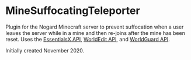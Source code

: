 # MineSuffocatingTeleporter

Plugin for the Nogard Minecraft server to prevent suffocation when a user leaves the server while in a mine and then re-joins after the mine has been reset. Uses the [EssentialsX API](https://github.com/EssentialsX/Essentials/tree/2.x/Essentials/src/net/ess3/api), [WorldEdit API](https://worldedit.enginehub.org/en/latest/api/), and [WorldGuard API](https://worldguard.enginehub.org/en/latest/developer/).

Initially created November 2020.
